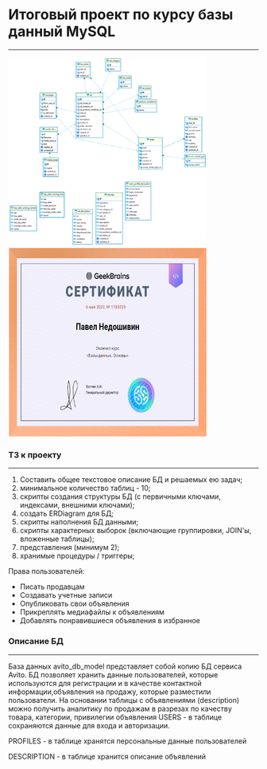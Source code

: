 # Итоговый проект по курсу базы данный MySQL
___
<img src="er_diagram.png" width="400" height="380" /> <img src="Screenshot_7.png" width="400" height="380" />  
           
### ТЗ к проекту
___
1. Составить общее текстовое описание БД и решаемых ею задач;
2. минимальное количество таблиц - 10;
3. скрипты создания структуры БД (с первичными ключами, индексами,
внешними ключами);
4. создать ERDiagram для БД;
5. скрипты наполнения БД данными;
6. скрипты характерных выборок (включающие группировки, JOIN'ы, вложенные
таблицы);
7. представления (минимум 2);
8. хранимые процедуры / триггеры;
  
Права пользователей:
  - Писать продавцам
  - Создавать учетные записи
  - Опубликовать свои объявления
  - Прикреплять медиафайлы к объявлениям
  - Добавлять понравившиеся объявления в избранное
  
### Описание БД
___

  База данных avito_db_model представляет собой копию БД сервиса Avito. БД позволяет хранить данные пользователей, которые используются для регистрации и в качестве контактной информации,объявления на продажу, которые разместили пользователи. На основании таблицы с объявлениями (description) можно получить аналитику по продажам в разрезах по качеству товара, категории, привилегии объявления
  USERS - в таблице сохраняются данные для входа и авторизации.

  PROFILES - в таблице хранятся персональные данные пользователей 

  DESCRIPTION - в таблице хранится описание объявлений
  
  
  




